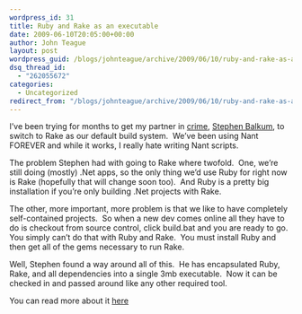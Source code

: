 ```yaml
---
wordpress_id: 31
title: Ruby and Rake as an executable
date: 2009-06-10T20:05:00+00:00
author: John Teague
layout: post
wordpress_guid: /blogs/johnteague/archive/2009/06/10/ruby-and-rake-as-an-executable.aspx
dsq_thread_id:
  - "262055672"
categories:
  - Uncategorized
redirect_from: "/blogs/johnteague/archive/2009/06/10/ruby-and-rake-as-an-executable.aspx/"
---
```

I&#8217;ve been trying for months to get my partner in [crime](http://www.nextleveltechnology.com), [Stephen Balkum](http://www.stephenbalkum.com), to switch to Rake as our default build system.&nbsp; We&#8217;ve been using Nant FOREVER and while it works, I really hate writing Nant scripts.

The problem Stephen had with going to Rake where twofold.&nbsp; One, we&#8217;re still doing (mostly) .Net apps, so the only thing we&#8217;d use Ruby for right now is Rake (hopefully that will change soon too).&nbsp; And Ruby is a pretty big installation if you&#8217;re only building .Net projects with Rake.

The other, more important, more problem is that we like to have completely self-contained projects.&nbsp; So when a new dev comes online all they have to do is checkout from source control, click build.bat and you are ready to go.&nbsp; You simply can&#8217;t do that with Ruby and Rake.&nbsp; You must install Ruby and then get all of the gems necessary to run Rake.

Well, Stephen found a way around all of this.&nbsp; He has encapsulated Ruby, Rake, and all dependencies into a single 3mb executable.&nbsp; Now it can be checked in and passed around like any other required tool.

You can read more about it [here](http://www.stephenbalkum.com/archive/2009/06/09/when-all-you-need-is-a-rake.aspx)
